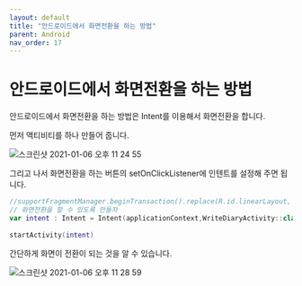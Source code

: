 ```yaml
---
layout: default
title: "안드로이드에서 화면전환을 하는 방법"
parent: Android
nav_order: 17
---
```


# 안드로이드에서 화면전환을 하는 방법

안드로이드에서 화면전환을 하는 방법은 Intent를 이용해서 화면전환을 합니다.

먼저 액티비티를 하나 만들어 줍니다.

![스크린샷 2021-01-06 오후 11 24 55](https://user-images.githubusercontent.com/16849874/103779437-1e066d00-5077-11eb-85bf-639ae2cd2ffd.png)

그리고 나서 화면전환을 하는 버튼의 setOnClickListener에 인텐트를 설정해 주면 됩니다.

```kotlin
//supportFragmentManager.beginTransaction().replace(R.id.linearLayout, WriteDiaryFragment()).commitAllowingStateLoss()
// 화면전환을 할 수 있도록 만들자
var intent : Intent = Intent(applicationContext,WriteDiaryActivity::class.java)
                
startActivity(intent)
```

간단하게 화면이 전환이 되는 것을 알 수 있습니다.

![스크린샷 2021-01-06 오후 11 28 59](https://user-images.githubusercontent.com/16849874/103779653-69208000-5077-11eb-8b11-1e2eafcac429.png)

